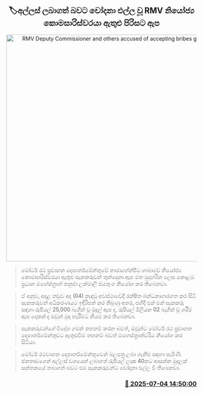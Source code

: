 <p align='center'><b><h2 align='center' title='RMV Deputy Commissioner and others accused of accepting bribes granted bail'>🏷අල්ලස් ලබාගත් බවට චෝදනා එල්ල වූ RMV නියෝජ්‍ය කොමසාරිස්වරයා ඇතුළු පිරිසට ඇප</h2></b></p>
<p align='center'><img src='https://helakuru.sgp1.cdn.digitaloceanspaces.com/esana/images/lib/court-2.jpg' width='600' alt='RMV Deputy Commissioner and others accused of accepting bribes granted bail'></p>

> මෝටර් රථ ප්‍රවාහන දෙපාර්තමේන්තුවේ නාරාහේන්පිට ශාඛාවේ නියෝජ්‍ය කොමසාරිස්වරයා ඇතුළු සැකකරුවන් තුන්දෙනා ඇප මත මුදාහරින ලෙස කොළඹ ප්‍රධාන මහේස්ත්‍රාත් තනුජා ලක්මාලි ජයතුංග නියෝග කර තිබෙනවා.

> ඒ අනුව, අදාළ නඩුව අද (04) කැඳවූ අවස්ථාවේදී රක්ෂිත බන්ධනාගාරගත කර සිටි සැකකරුවන් අධිකරණයට ඉදිරිපත් කර තිබුණු අතර, එහිදී එක් එක් සැකකරු සඳහා රුපියල් 25,000 බැගින් වූ මුදල් ඇප ද, රුපියල් මිලියන 02 බැගින් වූ ශරීර ඇප දෙකක් ද ඔවුන් මුදා හැරීමට නියම කර තිබෙනවා.

> සැකකරුවන්ගේ විදේශ ගමන් තහනම් කරන බවත්, ඔවුන්ට මෝටර් රථ ප්‍රවාහන දෙපාර්තමේන්තුවට ඇතුළුවීම තහනම් බවත් මහෙස්ත්‍රාත්වරිය නියෝග කර සිටියා. 

> මෝටර් රථවාහන දෙපාර්තමේන්තුවෙන් බලපත්‍ර ලබා ගැනීම සඳහා පැමිණී ජනතාවගෙන් අල්ලස් වශයෙන් ලබාගත් රුපියල් ලක්‍ෂ 40කට ආසන්න මුදලක් සන්තකයේ තබාගත් බවට එම සැකකරුවන්ට චෝදනා එල්ල වී තිබෙනවා.



<h3 align='right'><a href='https://www.helakuru.lk/esana/p/111588/'>📅 2025-07-04 14:50:00</a></h3>
